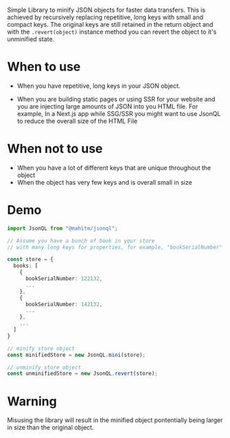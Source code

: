 Simple Library to minify JSON objects for faster data transfers. This is achieved by recursively replacing repetitive, long keys with small and compact keys. The original keys are still retained in the return object and with the `.revert(object)` instance method you can revert the object to it's unminified state. 

# When to use
- When you have repetitive, long keys in your JSON object.

- When you are building static pages or using SSR for your website and you are injecting large amounts of JSON into you HTML file. 
  For example, In a Next.js app while SSG/SSR you might want to use JsonQL to reduce the overall size of the HTML File

# When not to use
 - When you have a lot of different keys that are unique throughout the object
 - When the object has very few keys and is overall small in size
 
# Demo 

```ts
import JsonQL from "@mahitm/jsonql";

// Assume you have a bunch of book in your store
// with many long keys for properties, for example, "bookSerialNumber"

const store = {
  books: [
    {
      bookSerialNumber: 122132,
      ...
    },
    {
      bookSerialNumber: 142132,
      ...
    },
    ...
  ]
}

// minify store object
const minifiedStore = new JsonQL.mini(store);

// unminify store object
const unminifiedStore = new JsonQL.revert(store);
```
 
# Warning
Misusing the library will result in the minified object pontentially being larger in size than the original object.
